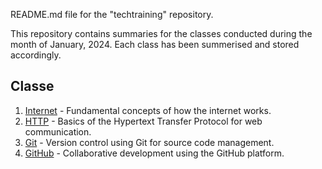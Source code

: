 README.md file for the "techtraining" repository.

This repository contains summaries for the classes conducted during the month of January, 2024. Each class has been summerised and stored accordingly.

## Classe
1. [Internet](internet.txt) - Fundamental concepts of how the internet works.
2. [HTTP](http.txt) - Basics of the Hypertext Transfer Protocol for web communication.
3. [Git](git.txt) - Version control using Git for source code management.
4. [GitHub](github.txt) - Collaborative development using the GitHub platform.